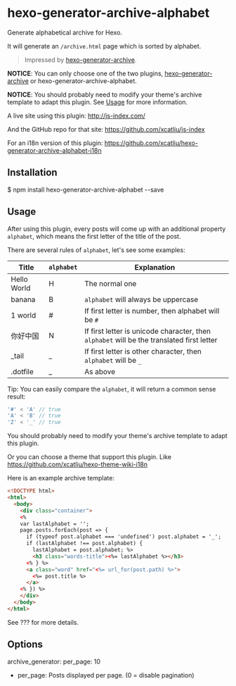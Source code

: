 # hexo-generator-archive-alphabet

Generate alphabetical archive for Hexo.

It will generate an `/archive.html` page which is sorted by alphabet.

> Impressed by [hexo-generator-archive].

**NOTICE**: You can only choose one of the two plugins, [hexo-generator-archive] or hexo-generator-archive-alphabet.

**NOTICE**: You should probably need to modify your theme's archive template to adapt this plugin. See [Usage](#usage) for more information.

A live site using this plugin: http://js-index.com/

And the GitHub repo for that site: https://github.com/xcatliu/js-index

For an i18n version of this plugin: https://github.com/xcatliu/hexo-generator-archive-alphabet-i18n

## Installation

$ npm install hexo-generator-archive-alphabet --save

## Usage

After using this plugin, every posts will come up with an additional property `alphabet`, which means the first letter of the title of the post.

There are several rules of `alphabet`, let's see some examples:

Title       | `alphabet` | Explanation
----------- | ---------- | -----------
Hello World | H          | The normal one
banana      | B          | `alphabet` will always be uppercase
1 world     | #          | If first letter is number, then alphabet will be `#`
你好中国     | N          | If first letter is unicode character, then `alphabet` will be the translated first letter
\_tail      | _          | If first letter is other character, then `alphabet` will be `_`
.dotfile    | _          | As above

Tip: You can easily compare the `alphabet`, it will return a common sense result:

```js
'#' < 'A' // true
'A' < 'B' // true
'Z' < '_' // true
```

You should probably need to modify your theme's archive template to adapt this plugin.

Or you can choose a theme that support this plugin. Like https://github.com/xcatliu/hexo-theme-wiki-i18n

Here is an example archive template:

```html
<!DOCTYPE html>
<html>
  <body>
    <div class="container">
    <%
    var lastAlphabet = '';
    page.posts.forEach(post => {
      if (typeof post.alphabet === 'undefined') post.alphabet = '_';
      if (lastAlphabet !== post.alphabet) {
        lastAlphabet = post.alphabet; %>
        <h3 class="words-title"><%= lastAlphabet %></h3>
      <% } %>
      <a class="word" href="<%= url_for(post.path) %>">
        <%= post.title %>
      </a>
    <% }) %>
    </div>
  </body>
</html>
```

See ??? for more details.

## Options

archive_generator:
  per_page: 10

- per_page: Posts displayed per page. (0 = disable pagination)

[hexo-generator-archive]: https://github.com/hexojs/hexo-generator-archive

